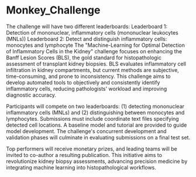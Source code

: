 # Monkey_Challenge
The challenge will have two different leaderboards:  Leaderboard 1: Detection of mononuclear, inflammatory cells (mononuclear leukocytes (MNLs)) Leaderboard 2: Detect and distinguish inflammatory cells: monocytes and lymphocyte
The "Machine-Learning for Optimal Detection of Inflammatory Cells in the Kidney" challenge focuses on enhancing the Banff Lesion Scores (BLS), the gold standard for histopathologic assessment of transplant kidney biopsies. BLS evaluates inflammatory cell infiltration in kidney compartments, but current methods are subjective, time-consuming, and prone to inconsistency. This challenge aims to develop automated tools to objectively and consistently identify inflammatory cells, reducing pathologists' workload and improving diagnostic accuracy.

Participants will compete on two leaderboards: (1) detecting mononuclear inflammatory cells (MNLs) and (2) distinguishing between monocytes and lymphocytes. Submissions must include coordinate text files specifying detected cell locations. A baseline model and tutorial are provided to guide model development. The challenge's concurrent development and validation phases will culminate in evaluating submissions on a final test set.

Top performers will receive monetary prizes, and leading teams will be invited to co-author a resulting publication. This initiative aims to revolutionize kidney biopsy assessments, advancing precision medicine by integrating machine learning into histopathological workflows.
